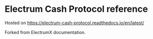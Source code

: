 # Electrum Cash Protocol reference

Hosted on https://electrum-cash-protocol.readthedocs.io/en/latest/

Forked from ElectrumX documentation.
